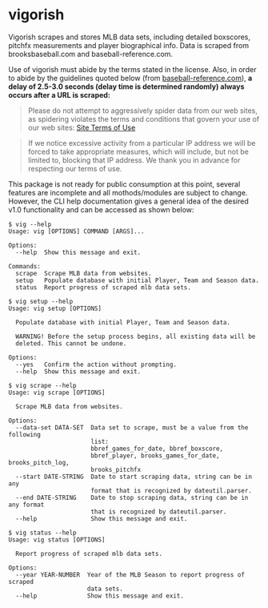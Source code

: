 # vigorish

Vigorish scrapes and stores MLB data sets, including detailed boxscores, pitchfx measurements and player biographical info. Data is scraped from brooksbaseball.com and baseball-reference.com.

Use of vigorish must abide by the terms stated in the license. Also, in order to abide by the guidelines quoted below (from [baseball-reference.com](https://www.sports-reference.com/data_use.html)), __a delay of 2.5-3.0 seconds (delay time is determined randomly) always occurs after a URL is scraped:__

> Please do not attempt to aggressively spider data from our web sites, as spidering violates the terms and conditions that govern your use of our web sites: [Site Terms of Use](https://www.sports-reference.com/termsofuse.html)

> If we notice excessive activity from a particular IP address we will be forced to take appropriate measures, which will include, but not be limited to, blocking that IP address. We thank you in advance for respecting our terms of use.

This package is not ready for public consumption at this point, several features are incomplete and all mothods/modules are subject to change. However, the CLI help documentation gives a general idea of the desired v1.0 functionality and can be accessed as shown below:

```shell
$ vig --help
Usage: vig [OPTIONS] COMMAND [ARGS]...

Options:
  --help  Show this message and exit.

Commands:
  scrape  Scrape MLB data from websites.
  setup   Populate database with initial Player, Team and Season data.
  status  Report progress of scraped mlb data sets.
```

```shell
$ vig setup --help
Usage: vig setup [OPTIONS]

  Populate database with initial Player, Team and Season data.

  WARNING! Before the setup process begins, all existing data will be
  deleted. This cannot be undone.

Options:
  --yes   Confirm the action without prompting.
  --help  Show this message and exit.
```

```shell
$ vig scrape --help
Usage: vig scrape [OPTIONS]

  Scrape MLB data from websites.

Options:
  --data-set DATA-SET  Data set to scrape, must be a value from the following
                       list:
                       bbref_games_for_date, bbref_boxscore,
                       bbref_player, brooks_games_for_date, brooks_pitch_log,
                       brooks_pitchfx
  --start DATE-STRING  Date to start scraping data, string can be in any
                       format that is recognized by dateutil.parser.
  --end DATE-STRING    Date to stop scraping data, string can be in any format
                       that is recognized by dateutil.parser.
  --help               Show this message and exit.
```

```shell
$ vig status --help
Usage: vig status [OPTIONS]

  Report progress of scraped mlb data sets.

Options:
  --year YEAR-NUMBER  Year of the MLB Season to report progress of scraped
                      data sets.
  --help              Show this message and exit.
```